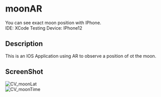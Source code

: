 # moonAR
You can see exact moon position with IPhone.  
IDE: XCode   Testing Device: IPhone12

## Description
This is an IOS Application using AR to observe a position of ot the moon.

## ScreenShot
![CV_moonLat](https://github.com/habaekk/moonAR/assets/74465964/904b78ff-ef07-4a45-8272-d8e40af79572)  
![CV_moonTime](https://github.com/habaekk/moonAR/assets/74465964/31180f60-ec00-4d95-97d1-b6cb0fa4a14f)  
